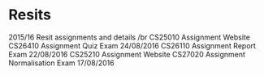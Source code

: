 # Resits
2015/16 Resit assignments and details
/br
CS25010
	Assignment
		Website
CS26410
	Assignment
		Quiz
	Exam
		24/08/2016
CS26110
	Assignment
		Report
	Exam
		22/08/2016
CS25210
	Assignment
		Website
CS27020	
	Assignment
		Normalisation
	Exam
		17/08/2016

